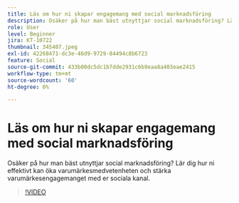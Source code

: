 ```yaml
---
title: Läs om hur ni skapar engagemang med social marknadsföring
description: Osäker på hur man bäst utnyttjar social marknadsföring? Lär dig hur ni effektivt kan öka varumärkesmedvetenheten och stärka varumärkesengagemanget med er sociala kanal.
role: User
level: Beginner
jira: KT-10722
thumbnail: 345407.jpeg
exl-id: 42268471-dc3e-46d9-9729-84494c8b6723
feature: Social
source-git-commit: 433b00dc5dc1b7dde2931c6b9eaa8a403eae2415
workflow-type: tm+mt
source-wordcount: '60'
ht-degree: 0%

---
```


# Läs om hur ni skapar engagemang med social marknadsföring

Osäker på hur man bäst utnyttjar social marknadsföring? Lär dig hur ni effektivt kan öka varumärkesmedvetenheten och stärka varumärkesengagemanget med er sociala kanal.

>[!VIDEO](https://video.tv.adobe.com/v/345407/?quality=12&learn=on)
